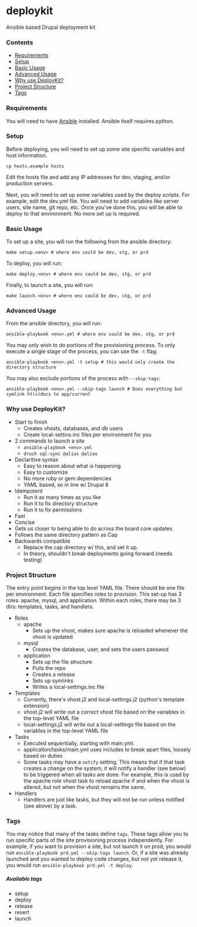 # deploykit
Ansible based Drupal deployment kit

### Contents
- [Requirements](#requirements)
- [Setup](#setup)
- [Basic Usage](#basic-usage)
- [Advanced Usage](#advanced-usage)
- [Why use DeployKit?](#why-use-deploykit)
- [Project Structure](#project-structure)
- [Tags](#tags)

### Requirements
You will need to have [Ansible](http://docs.ansible.com/intro_installation.html) installed. Ansible itself requires python.

### Setup
Before deploying, you will need to set up some site specific variables and host information.

    cp hosts.example hosts

Edit the hosts file and add any IP addresses for dev, staging, and/or production servers.

Next, you will need to set up some variables used by the deploy scripts. For example, edit the dev.yml file. You will need to add variables like server users, site name, git repo, etc. Once you've done this, you will be able to deploy to that environment. No more set up is required.

### Basic Usage
To set up a site, you will run the following from the ansible directory:

    make setup.<env> # where env could be dev, stg, or prd

To deploy, you will run:

    make deploy.<env> # where env could be dev, stg, or prd

Finally, to launch a site, you will run:

    make launch.<env> # where env could be dev, stg, or prd

### Advanced Usage
From the ansible directory, you will run:

    ansible-playbook <env>.yml # where env could be dev, stg, or prd

You may only wish to do portions of the provisioning process. To only execute a single stage of the process, you can use the `-t` flag:

    ansible-playbook <env>.yml -t setup # this would only create the directory structure

You may also exclude portions of the process with `--skip-tags`:

    ansible-playbook <env>.yml --skip-tags launch # Does everything but symlink ht(s)docs to app/current

### Why use DeployKit?
- Start to finish
  - Creates vhosts, databases, and db users
  - Create local-settins.inc files per environment for you
- 2 commands to launch a site
  - `ansible-playbook <env>.yml`
  - `drush sql-sync @alias @alias`
- Declaritive syntax
  - Easy to reason about what is happening
  - Easy to customize
  - No more ruby or gem dependencies
  - YAML based, so in line w/ Drupal 8
- Idempotent
  - Run it as many times as you like
  - Run it to fix directory structure
  - Run it to fix permissions
- Fast
- Concise
- Gets us closer to being able to do across the board core updates
- Follows the same directory pattern as Cap
- Backwards compatible
  - Replace the cap directory w/ this, and set it up.
  - In theory, shouldn't break deployments going forward (needs testing)

### Project Structure
The entry point begins in the top level YAML file. There should be one file per environment. Each file specifies roles to provision. This set-up has 3 roles: apache, mysql, and application. Within each roles, there may be 3 dirs: templates, tasks, and handlers.

- Roles
  - apache
    - Sets up the vhost, makes sure apache is reloaded whenever the vhost is updated
  - mysql
    - Creates the database, user, and sets the users passwod
  - application
    - Sets up the file structure
    - Pulls the repo
    - Creates a release
    - Sets up symlinks
    - Writes a local-settings.inc file
- Templates
  - Currently, there's vhost.j2 and local-settings.j2 (python's template extension)
  - vhost.j2 will write out a correct vhost file based on the variables in the top-level YAML file
  - local-settings.j2 will write out a local-settings file based on the variables in the top-level YAML file
- Tasks
  - Executed sequentially, starting with main.yml.
  - application/tasks/main.yml uses includes to break apart files, loosely based on duties
  - Some tasks may have a `notify` setting. This means that if that task creates a change on the system, it will notify a handler (see below) to be triggered when all tasks are done. For example, this is used by the apache role vhost task to reload apache if and when the vhost is altered, but not when the vhost remains the same.
- Handlers
  - Handlers are just like tasks, but they will not be run unless notified (see above) by a task.

### Tags
You may notice that many of the tasks define `tags`. These tags allow you to run specific parts of the site provisioning process independently. For example, if you want to provision a site, but not launch it on prod, you would run `ansible-playbook prd.yml --skip-tags launch`. Or, if a site was already launched and you wanted to deploy code changes, but not yet release it, you would run `ansible-playbook prd.yml -t deploy`.

##### Available tags
- setup
- deploy
- release
- revert
- launch
